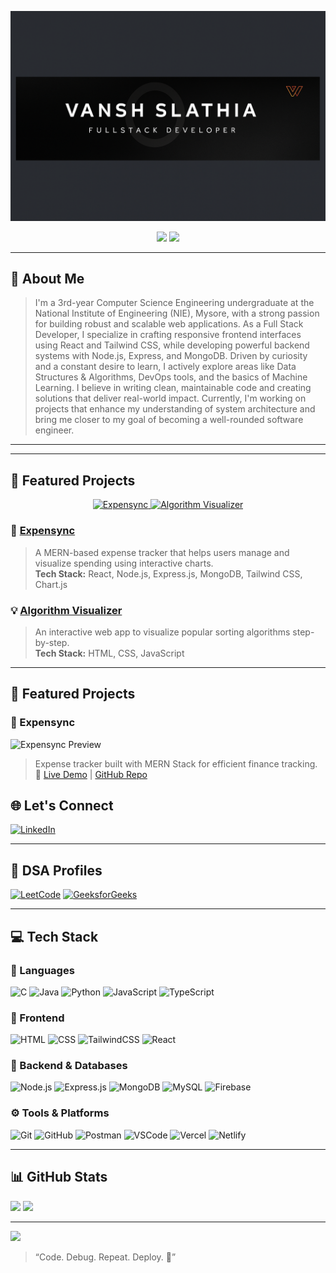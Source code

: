 <p align="center">
  <img src="https://github.com/vanshslathia/vanshslathia/blob/main/new%20image.png"  alt="Vansh Slathia Banner" />
</p>
<p align="center">
  <img src="https://img.shields.io/badge/GitHub-Pro-blueviolet?style=for-the-badge&logo=github" />
  <img src="https://img.shields.io/badge/Currently_Building-MarketVerse-orange?style=for-the-badge&logo=producthunt" />
</p>

---

## 👋 About Me 
> I'm a 3rd-year Computer Science Engineering undergraduate at the National Institute of Engineering (NIE), Mysore, with a strong passion for building robust and scalable web applications. As a Full Stack Developer, I specialize in crafting responsive frontend interfaces using React and Tailwind CSS, while developing powerful backend systems with Node.js, Express, and MongoDB.
Driven by curiosity and a constant desire to learn, I actively explore areas like Data Structures & Algorithms, DevOps tools, and the basics of Machine Learning. I believe in writing clean, maintainable code and creating solutions that deliver real-world impact.
Currently, I'm working on projects that enhance my understanding of system architecture and bring me closer to my goal of becoming a well-rounded software engineer.

---

---

## 🚀 Featured Projects

<p align="center">
  <a href="https://expensync.vercel.app/">
    <img src="https://img.shields.io/badge/Expensync-Expense_Tracker-blue?style=for-the-badge&logo=vercel&logoColor=white" alt="Expensync" />
  </a>
  <a href="https://github.com/vanshslathia/sorting-visualizer">
    <img src="https://img.shields.io/badge/AlgoVisualizer-Sorting_Visualizer-green?style=for-the-badge&logo=javascript&logoColor=white" alt="Algorithm Visualizer" />
  </a>
</p>

### 🧾 [Expensync](https://expensync.vercel.app/)
> A MERN-based expense tracker that helps users manage and visualize spending using interactive charts.  
**Tech Stack:** React, Node.js, Express.js, MongoDB, Tailwind CSS, Chart.js  

### 💡 [Algorithm Visualizer](https://github.com/vanshslathia/sorting-visualizer)
> An interactive web app to visualize popular sorting algorithms step-by-step.  
**Tech Stack:** HTML, CSS, JavaScript  

---

## 🚀 Featured Projects

### 🧾 Expensync
![Expensync Preview](https://github.com/vanshslathia/Expensync/blob/main/preview.png)
> Expense tracker built with MERN Stack for efficient finance tracking.
🔗 [Live Demo](https://expense-visiualizer.vercel.app/) | [GitHub Repo](https://github.com/vanshslathia/EXPENSE_VISIUALIZER)



## 🌐 Let's Connect

[![LinkedIn](https://img.shields.io/badge/LinkedIn-%230077B5.svg?style=for-the-badge&logo=linkedin&logoColor=white)](https://www.linkedin.com/in/vansh-slathia/)  

---

## 📘 DSA Profiles

[![LeetCode](https://img.shields.io/badge/LeetCode-Profile-FFA116?style=for-the-badge&logo=leetcode)](https://leetcode.com/u/slathia2005/)  [![GeeksforGeeks](https://img.shields.io/badge/GeeksforGeeks-Profile-0F9D58?style=for-the-badge&logo=geeksforgeeks)](https://www.geeksforgeeks.org/user/vanshslatiao0/)  

---

## 💻 Tech Stack

### 🧠 Languages
![C](https://img.shields.io/badge/C-%2300599C.svg?style=for-the-badge&logo=c&logoColor=white)
![Java](https://img.shields.io/badge/Java-%23ED8B00.svg?style=for-the-badge&logo=java&logoColor=white)
![Python](https://img.shields.io/badge/Python-%233776AB.svg?style=for-the-badge&logo=python&logoColor=white)
![JavaScript](https://img.shields.io/badge/JavaScript-F7DF1E.svg?style=for-the-badge&logo=javascript&logoColor=black)
![TypeScript](https://img.shields.io/badge/TypeScript-%23007ACC.svg?style=for-the-badge&logo=typescript&logoColor=white)

### 🎨 Frontend
![HTML](https://img.shields.io/badge/HTML5-%23E34F26.svg?style=for-the-badge&logo=html5&logoColor=white)
![CSS](https://img.shields.io/badge/CSS3-%231572B6.svg?style=for-the-badge&logo=css3&logoColor=white)
![TailwindCSS](https://img.shields.io/badge/TailwindCSS-38B2AC?style=for-the-badge&logo=tailwind-css&logoColor=white)
![React](https://img.shields.io/badge/React-%2320232a.svg?style=for-the-badge&logo=react&logoColor=%2361DAFB)

### 🔧 Backend & Databases
![Node.js](https://img.shields.io/badge/Node.js-339933?style=for-the-badge&logo=nodedotjs&logoColor=white)
![Express.js](https://img.shields.io/badge/Express.js-%23404d59.svg?style=for-the-badge&logo=express&logoColor=white)
![MongoDB](https://img.shields.io/badge/MongoDB-%2347A248.svg?style=for-the-badge&logo=mongodb&logoColor=white)
![MySQL](https://img.shields.io/badge/MySQL-%2300f.svg?style=for-the-badge&logo=mysql&logoColor=white)
![Firebase](https://img.shields.io/badge/Firebase-ffca28?style=for-the-badge&logo=firebase&logoColor=black)

### ⚙️ Tools & Platforms
![Git](https://img.shields.io/badge/Git-%23F05033.svg?style=for-the-badge&logo=git&logoColor=white)
![GitHub](https://img.shields.io/badge/GitHub-%23121011.svg?style=for-the-badge&logo=github&logoColor=white)
![Postman](https://img.shields.io/badge/Postman-FF6C37?style=for-the-badge&logo=postman&logoColor=white)
![VSCode](https://img.shields.io/badge/VSCode-0078D7?style=for-the-badge&logo=visual-studio-code&logoColor=white)
![Vercel](https://img.shields.io/badge/Vercel-%23000000.svg?style=for-the-badge&logo=vercel&logoColor=white)
![Netlify](https://img.shields.io/badge/Netlify-%2300C7B7.svg?style=for-the-badge&logo=netlify&logoColor=white)

---

## 📊 GitHub Stats

![](https://github-readme-stats.vercel.app/api?username=vanshslathia&theme=tokyonight&show_icons=true&hide_border=false&include_all_commits=true&count_private=true)  ![](https://github-readme-stats.vercel.app/api/top-langs/?username=VanshSlathia&layout=compact&theme=radical&hide_border=false)

---

[![](https://visitcount.itsvg.in/api?id=VanshSlathia&icon=0&color=0)](https://visitcount.itsvg.in)


> “Code. Debug. Repeat. Deploy. 🚀”  
<!-- Crafted with ❤️ by Jitesh Bhakat -->
